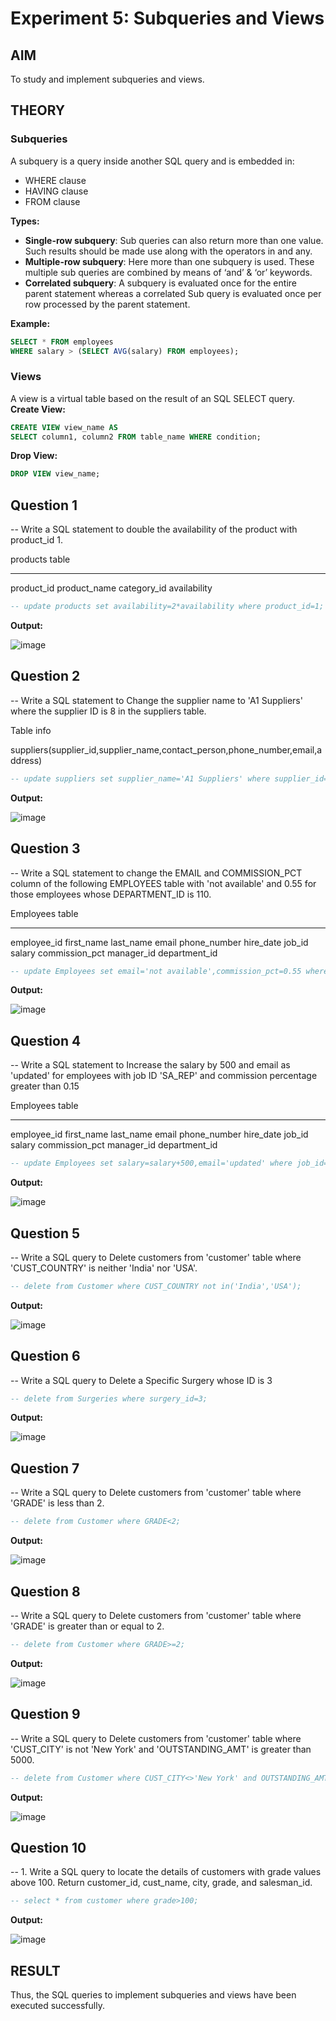 # Experiment 5: Subqueries and Views

## AIM
To study and implement subqueries and views.

## THEORY

### Subqueries
A subquery is a query inside another SQL query and is embedded in:
- WHERE clause
- HAVING clause
- FROM clause

**Types:**
- **Single-row subquery**:
  Sub queries can also return more than one value. Such results should be made use along with the operators in and any.
- **Multiple-row subquery**:
  Here more than one subquery is used. These multiple sub queries are combined by means of ‘and’ & ‘or’ keywords.
- **Correlated subquery**:
  A subquery is evaluated once for the entire parent statement whereas a correlated Sub query is evaluated once per row processed by the parent statement.

**Example:**
```sql
SELECT * FROM employees
WHERE salary > (SELECT AVG(salary) FROM employees);
```
### Views
A view is a virtual table based on the result of an SQL SELECT query.
**Create View:**
```sql
CREATE VIEW view_name AS
SELECT column1, column2 FROM table_name WHERE condition;
```
**Drop View:**
```sql
DROP VIEW view_name;
```
**Question 1**
--
-- Write a SQL statement to double the availability of the product with product_id 1.

products table

---------------
product_id
product_name
category_id
availability

```sql
-- update products set availability=2*availability where product_id=1;
```

**Output:**

![image](https://github.com/user-attachments/assets/3bb9ba82-a274-41d9-b19f-6debf7f30bd2)

**Question 2**
---
-- Write a SQL statement to Change the supplier name to 'A1 Suppliers' where the supplier ID is 8 in the suppliers table.

Table info

suppliers(supplier_id,supplier_name,contact_person,phone_number,email,address)

```sql
-- update suppliers set supplier_name='A1 Suppliers' where supplier_id=8;
```

**Output:**

![image](https://github.com/user-attachments/assets/a3964af3-33a9-4c38-b494-41050fe62af6)

**Question 3**
---
-- Write a SQL statement to change the EMAIL and COMMISSION_PCT column of the following EMPLOYEES table with 'not available' and 0.55 for those employees whose DEPARTMENT_ID is 110.

Employees table

---------------
employee_id
first_name
last_name
email
phone_number
hire_date
job_id
salary
commission_pct
manager_id
department_id

```sql
-- update Employees set email='not available',commission_pct=0.55 where department_id=110;
```

**Output:**

![image](https://github.com/user-attachments/assets/f58d4c73-b50b-419a-a0ca-42efaa243cae)

**Question 4**
---
-- Write a SQL statement to Increase the salary by 500 and email as 'updated' for employees with job ID 'SA_REP' and commission percentage greater than 0.15

Employees table

---------------
employee_id
first_name
last_name
email
phone_number
hire_date
job_id
salary
commission_pct
manager_id
department_id

```sql
-- update Employees set salary=salary+500,email='updated' where job_id='SA_REP' and commission_pct>0.15;
```

**Output:**

![image](https://github.com/user-attachments/assets/dd6da570-e5ab-4ada-8135-1cbf457e9ef9)

**Question 5**
---
-- Write a SQL query to Delete customers from 'customer' table where 'CUST_COUNTRY' is neither 'India' nor 'USA'.

```sql
-- delete from Customer where CUST_COUNTRY not in('India','USA');
```

**Output:**

![image](https://github.com/user-attachments/assets/133b8fc0-4252-4f0a-8a1a-d235d2310e2b)

**Question 6**
---
-- Write a SQL query to Delete a Specific Surgery whose ID is 3

```sql
-- delete from Surgeries where surgery_id=3;
```

**Output:**

![image](https://github.com/user-attachments/assets/99b7e2b2-b9a2-48a0-b471-b050518a19fb)

**Question 7**
---
-- Write a SQL query to Delete customers from 'customer' table where 'GRADE' is less than 2.

```sql
-- delete from Customer where GRADE<2;
```

**Output:**

![image](https://github.com/user-attachments/assets/4a68caa1-f1e8-498e-a09d-14291831bce9)

**Question 8**
---
-- Write a SQL query to Delete customers from 'customer' table where 'GRADE' is greater than or equal to 2.

```sql
-- delete from Customer where GRADE>=2;
```

**Output:**

![image](https://github.com/user-attachments/assets/a79f43f4-e931-4dad-8dbd-75d74588a14d)

**Question 9**
---
-- Write a SQL query to Delete customers from 'customer' table where 'CUST_CITY' is not 'New York' and 'OUTSTANDING_AMT' is greater than 5000.

```sql
-- delete from Customer where CUST_CITY<>'New York' and OUTSTANDING_AMT>5000;
```

**Output:**

![image](https://github.com/user-attachments/assets/e8599715-52d7-46f6-a102-e10530834595)

**Question 10**
---
-- 1.    Write a SQL query to locate the details of customers with grade values above 100. Return customer_id, cust_name, city, grade, and salesman_id.

```sql
-- select * from customer where grade>100; 
```

**Output:**

![image](https://github.com/user-attachments/assets/eb757446-0578-4807-b44e-8c9ad74bb284)

## RESULT
Thus, the SQL queries to implement subqueries and views have been executed successfully.
